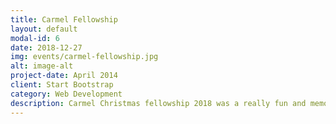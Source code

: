 ```yaml
---
title: Carmel Fellowship
layout: default
modal-id: 6
date: 2018-12-27
img: events/carmel-fellowship.jpg
alt: image-alt
project-date: April 2014
client: Start Bootstrap
category: Web Development
description: Carmel Christmas fellowship 2018 was a really fun and memorable for us. For starters, we put up a wonderful mime in collaboration with our carmelite brothers that received great reviews. In addition to that we put up several game stalls, entertaining the kids and adults alike the whole time.
---
```

